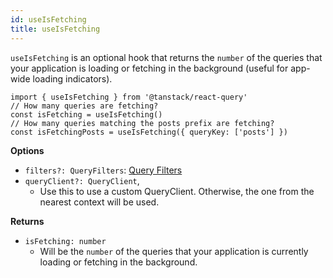 ```yaml
---
id: useIsFetching
title: useIsFetching
---
```


`useIsFetching` is an optional hook that returns the `number` of the queries that your application is loading or fetching in the background (useful for app-wide loading indicators).

```tsx
import { useIsFetching } from '@tanstack/react-query'
// How many queries are fetching?
const isFetching = useIsFetching()
// How many queries matching the posts prefix are fetching?
const isFetchingPosts = useIsFetching({ queryKey: ['posts'] })
```

**Options**

- `filters?: QueryFilters`: [Query Filters](../guides/filters#query-filters)
- `queryClient?: QueryClient`,
  - Use this to use a custom QueryClient. Otherwise, the one from the nearest context will be used.

**Returns**

- `isFetching: number`
  - Will be the `number` of the queries that your application is currently loading or fetching in the background.
